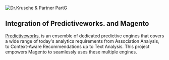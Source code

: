 ![Dr.Krusche & Partner PartG](https://raw.github.com/skrusche63/spark-magento/master/images/dr_kruscheundpartner_640.png)

## Integration of Predictiveworks. and Magento

[Predictiveworks.](http://predictiveworks.eu) is an ensemble of dedicated predictive engines that covers a wide range of today's analytics requirements from Association Analysis,
to Context-Aware Recommendations up to Text Analysis. This project empowers Magento to seamlessly uses these multiple engines.
